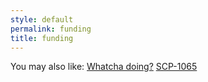 ```yaml
---
style: default
permalink: funding
title: funding
---
```

You may also like:
[Whatcha doing?](http://scp-wiki.net/whatcha-doing)
[SCP-1065](http://scp-wiki.net/scp-1065)